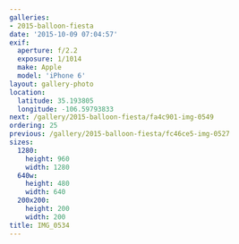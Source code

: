 ```yaml
---
galleries:
- 2015-balloon-fiesta
date: '2015-10-09 07:04:57'
exif:
  aperture: f/2.2
  exposure: 1/1014
  make: Apple
  model: 'iPhone 6'
layout: gallery-photo
location:
  latitude: 35.193805
  longitude: -106.59793833
next: /gallery/2015-balloon-fiesta/fa4c901-img-0549
ordering: 25
previous: /gallery/2015-balloon-fiesta/fc46ce5-img-0527
sizes:
  1280:
    height: 960
    width: 1280
  640w:
    height: 480
    width: 640
  200x200:
    height: 200
    width: 200
title: IMG_0534
---
```

